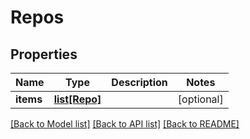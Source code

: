 # Repos

## Properties
Name | Type | Description | Notes
------------ | ------------- | ------------- | -------------
**items** | [**list[Repo]**](Repo.md) |  | [optional] 

[[Back to Model list]](../README.md#documentation-for-models) [[Back to API list]](../README.md#documentation-for-api-endpoints) [[Back to README]](../README.md)


